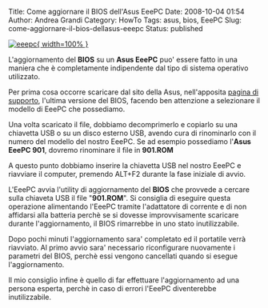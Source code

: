 Title: Come aggiornare il BIOS dell'Asus EeePC
Date: 2008-10-04 01:54
Author: Andrea Grandi
Category: HowTo
Tags: asus, bios, EeePC
Slug: come-aggiornare-il-bios-dellasus-eeepc
Status: published

[![eeepc]({static}/images/2008/10/eee-pc-901.jpg){ width=100% }]({static}/images/2008/10/eee-pc-901.jpg)

L'aggiornamento del **BIOS** su un **Asus EeePC** puo' essere fatto in una maniera che è
completamente indipendente dal tipo di sistema operativo utilizzato.

Per prima cosa occorre scaricare dal sito della Asus, nell'apposita
[pagina di
supporto](http://support.asus.com/download/download.aspx?SLanguage=en-us),
l'ultima versione del BIOS, facendo ben attenzione a selezionare il
modello di EeePC che possediamo.

Una volta scaricato il file, dobbiamo decomprimerlo e copiarlo su una
chiavetta USB o su un disco esterno USB, avendo cura di rinominarlo con
il numero del modello del nostro EeePC. Se ad esempio possediamo
l'**Asus EeePC 901**, dovremo rinominare il file in **901.ROM**

A questo punto dobbiamo inserire la chiavetta USB nel nostro EeePC e
riavviare il computer, premendo ALT+F2 durante la fase iniziale di
avvio.

L'EeePC avvia l'utility di aggiornamento del **BIOS** che provvede a
cercare sulla chiaveta USB il file "**901.ROM**". Si consiglia di
eseguire questa operazione alimentando l'EeePC tramite l'adattatore di
corrente e di non affidarsi alla batteria perchè se si dovesse
improvvisamente scaricare durante l'aggiornamento, il BIOS rimarrebbe in
uno stato inutilizzabile.

Dopo pochi minuti l'aggiornamento sara' completato ed il portatile verrà
riavviato. Al primo avvio sara' necessario riconfigurare nuovamente i
parametri del BIOS, perchè essi vengono cancellati quando si esegue
l'aggiornamento.

Il mio consiglio infine è quello di far effettuare l'aggiornamento ad
una persona esperta, perchè in caso di errori l'EeePC diventerebbe
inutilizzabile.
